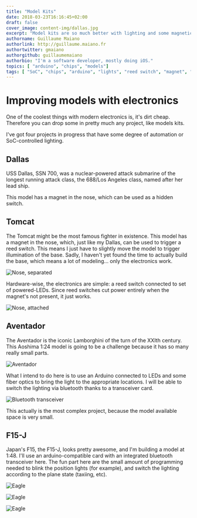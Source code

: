```yaml
---
title: "Model Kits"
date: 2018-03-23T16:16:45+02:00
draft: false
cover_image: content-img/dallas.jpg
excerpt: "Model kits are so much better with lighting and some magnetic magic"
authorname: Guillaume Maiano
authorlink: http://guillaume.maiano.fr
authortwitter: gmaiano
authorgithub: guillaumemaiano 
authorbio: "I'm a software developer, mostly doing iOS."
topics: [ "arduino", "chips", "models"]
tags: [ "SoC", "chips", "arduino", "lights", "reed switch", "magnet", "fiber optics"]
---
```


# Improving models with electronics

One of the coolest things with modern electronics is, it's dirt cheap. Therefore you can drop some in pretty much any project, like models kits.

I've got four projects in progress that have some degree of automation or SoC-controlled lighting.

## Dallas

USS Dallas, SSN 700, was a nuclear-powered attack submarine of the longest running attack class, the 688/Los Angeles class, named after her lead ship.

This model has a magnet in the nose, which can be used as a hidden switch.

## Tomcat

The Tomcat might be the most famous fighter in existence. This model has a magnet in the nose, which, just like my Dallas, can be used to trigger a reed switch. This means I just have to slightly move the model to trigger illumination of the base. Sadly, I haven't yet found the time to actually build the base, which means a lot of modeling... only the electronics work.

![Nose, separated](/images/content-img/tomcat_disassembled.jpg)

Hardware-wise, the electronics are simple: a reed switch connected to set of powered-LEDs. Since reed switches cut power entirely when the magnet's not present, it just works.

![Nose, attached](/images/content-img/tomcat_assembled.jpg)

## Aventador

The Aventador is the iconic Lamborghini of the turn of the XXIth century. This Aoshima 1:24 model is going to be a challenge because it has so many really small parts.

![Aventador](/images/content-img/aventador.jpg)

What I intend to do here is to use an Arduino connected to LEDs and some fiber optics to bring the light to the appropriate locations. I will be able to switch the lighting via bluetooth thanks to a transceiver card.

![Bluetooth transceiver](/images/content-img/bluetooth_transceiver.jpg)

This actually is the most complex project, because the model available space is very small.

## F15-J

Japan's F15, the F15-J, looks pretty awesome, and I'm building a model at 1:48. I'll use an arduino-compatible card with an integrated bluetooth transceiver here. The fun part here are the small amount of programming needed to blink the position lights (for example), and switch the lighting according to the plane state (taxiing, etc).

![Eagle](/images/content-img/eagle1.jpg)

![Eagle](/images/content-img/eagle2.jpg)

![Eagle](/images/content-img/eagle3.jpg)